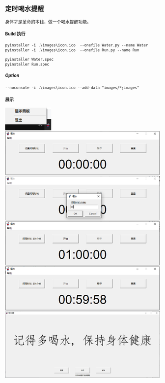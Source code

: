 
## 定时喝水提醒

身体才是革命的本钱，做一个喝水提醒功能。

#### Build 执行

```shell
pyinstaller -i .\images\icon.ico  --onefile Water.py --name Water
pyinstaller -i .\images\icon.ico  --onefile Run.py --name Run
```

```shell
pyinstaller Water.spec
pyinstaller Run.spec
```

##### Option
```shell
--noconsole -i .\images\icon.ico --add-data "images/*;images"
```

#### 展示
![img.png](images/img_0.png)
![img_1.png](images/img_1.png)
![img_2.png](images/img_2.png)
![img_3.png](images/img_3.png)
![img_4.png](images/img_4.png)
![img_5.png](images/img_5.png)